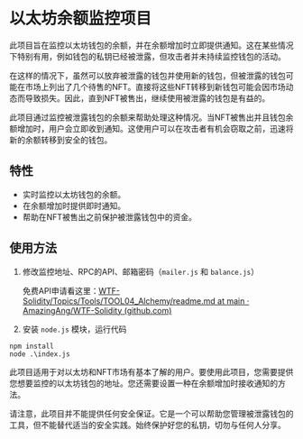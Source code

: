# 以太坊余额监控项目

此项目旨在监控以太坊钱包的余额，并在余额增加时立即提供通知。这在某些情况下特别有用，例如钱包的私钥已经被泄露，但攻击者并未持续监控钱包的活动。

在这样的情况下，虽然可以放弃被泄露的钱包并使用新的钱包，但被泄露的钱包可能在市场上列出了几个待售的NFT。直接将这些NFT转移到新钱包可能会因市场动态而导致损失。因此，直到NFT被售出，继续使用被泄露的钱包是有益的。

此项目通过监控被泄露钱包的余额来帮助处理这种情况。当NFT被售出并且钱包余额增加时，用户会立即收到通知。这使用户可以在攻击者有机会窃取之前，迅速将新的余额转移到安全的钱包。

## 特性

- 实时监控以太坊钱包的余额。
- 在余额增加时提供即时通知。
- 帮助在NFT被售出之前保护被泄露钱包中的资金。

## 使用方法

1. 修改监控地址、RPC的API、邮箱密码（`mailer.js` 和 `balance.js`）

   免费API申请看这里：[WTF-Solidity/Topics/Tools/TOOL04_Alchemy/readme.md at main · AmazingAng/WTF-Solidity (github.com)](https://github.com/AmazingAng/WTF-Solidity/blob/main/Topics/Tools/TOOL04_Alchemy/readme.md)

2. 安装 `node.js` 模块，运行代码

```shell
npm install
node .\index.js
```

此项目适用于对以太坊和NFT市场有基本了解的用户。要使用此项目，您需要提供您想要监控的以太坊钱包的地址。您还需要设置一种在余额增加时接收通知的方法。

请注意，此项目并不能提供任何安全保证。它是一个可以帮助您管理被泄露钱包的工具，但不能替代适当的安全实践。始终保护好您的私钥，切勿与任何人分享。